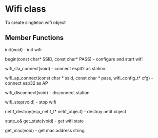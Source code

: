 # Wifi class
To create singleton wifi object

## Member Functions
init(void) - init wifi

begin(const char* SSID, const char* PASS) - configure and start wifi

wifi_sta_connect(void) - connect esp32 as station

wifi_ap_connect(const char * ssid, const char * pass, wifi_config_t* cfg) - connect esp32 as AP

wifi_disconnect(void) - disconnect station

wifi_stop(void) - stop wifi

netif_destroy(esp_netif_t* netif_object) - destroy netif object

state_e& get_state(void) - get wifi state

get_mac(void) - get mac address string


















